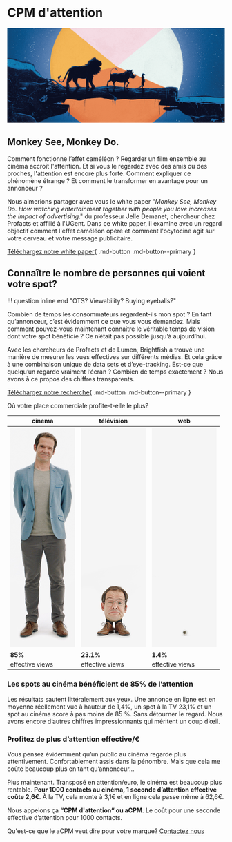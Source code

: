 # CPM d'attention

![](img/EV_lionKing_hero.png)

## Monkey See, Monkey Do.

Comment fonctionne l’effet caméléon ?
Regarder un film ensemble au cinéma accroît l'attention. 
Et si vous le regardez avec des amis ou des proches, l'attention est encore plus forte. 
Comment expliquer ce phénomène étrange ? 
Et comment le transformer en avantage pour un annonceur ?

Nous aimerions partager avec vous le white paper 
"_Monkey See, Monkey Do. How watching entertainment together with people you love increases the impact of advertising_." 
du professeur Jelle Demanet, chercheur chez Profacts et affilié à l'UGent. Dans ce white paper, il examine avec un regard objectif comment l'effet caméléon opère et comment l'ocytocine agit sur votre cerveau et votre message publicitaire.

[Téléchargez notre white paper](https://effectiveviews.be/wp-content/uploads/White_Paper_From_Viewable_to_viewed.pdf){ .md-button .md-button--primary }

## Connaître le nombre de personnes qui voient votre spot?

!!! question inline end "OTS? Viewability? Buying eyeballs?"

Combien de temps les consommateurs regardent-ils mon spot ? En tant qu’annonceur, c’est évidemment ce que vous vous demandez. Mais comment pouvez-vous maintenant connaître le véritable temps de vision dont votre spot bénéficie ? Ce n’était pas possible jusqu’à aujourd’hui.

Avec les chercheurs de Profacts et de Lumen, Brightfish a trouvé une manière de mesurer les vues effectives sur différents médias. Et cela grâce à une combinaison unique de data sets et d’eye-tracking. Est-ce que quelqu’un regarde vraiment l’écran ? Combien de temps exactement ? Nous avons à ce propos des chiffres transparents.

[Téléchargez notre recherche](https://effectiveviews.be/wp-content/uploads/White_Paper_From_Viewable_to_viewed.pdf){ .md-button .md-button--primary }

Où votre place commerciale profite-t-elle le plus?

| cinema                     | télévision               | web                       |
|----------------------------|--------------------------|---------------------------|
| ![img.png](img/cinema.png) | ![img_1.png](img/tv.png) | ![img_2.png](img/web.png) |
| **85%**                    | **23.1%**                | **1.4%**                  |
| effective views            | effective views          | effective views           |



### Les spots au cinéma bénéficient de 85% de l’attention

Les résultats sautent littéralement aux yeux. 
Une annonce en ligne est en moyenne réellement vue à hauteur de 1,4%, 
un spot à la TV 23,1% et un spot au cinéma score à pas moins de 85 %. 
Sans détourner le regard. 
Nous avons encore d’autres chiffres impressionnants qui méritent un coup d’œil.


### Profitez de plus d’attention effective/€
Vous pensez évidemment qu’un public au cinéma regarde plus attentivement. 
Confortablement assis dans la pénombre. 
Mais que cela me coûte beaucoup plus en tant qu’annonceur...

Plus maintenant. 
Transposé en attention/euro, le cinéma est beaucoup plus rentable. 
**Pour 1000 contacts au cinéma, 1 seconde d’attention effective coûte 2,6€**. 
À la TV, cela monte à 3,1€ et en ligne cela passe même à 62,6€.

Nous appelons ça **“CPM d'attention“ ou aCPM**. 
Le coût pour une seconde effective d’attention pour 1000 contacts. 

Qu'est-ce que le aCPM veut dire pour votre marque? [Contactez nous](mailto:sales@brightfish.be)